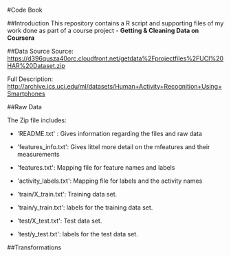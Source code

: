 #Code Book

##Introduction
This repository contains a R script and supporting files of my work done as part of a course project - **Getting & Cleaning Data on Coursera**

##Data Source
Source: https://d396qusza40orc.cloudfront.net/getdata%2Fprojectfiles%2FUCI%20HAR%20Dataset.zip 

Full Description: http://archive.ics.uci.edu/ml/datasets/Human+Activity+Recognition+Using+Smartphones

##Raw Data

The Zip file includes:
- 'README.txt' : Gives information regarding the files and raw data

- 'features_info.txt': Gives littel more detail on the mfeatures and their measurements

- 'features.txt': Mapping file for feature names and labels

- 'activity_labels.txt': Mapping file for labels and the activity names

- 'train/X_train.txt': Training data set.

- 'train/y_train.txt': labels for the training data set.

- 'test/X_test.txt': Test data set.

- 'test/y_test.txt': labels for the test data set.

##Transformations







